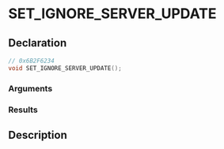 # SET_IGNORE_SERVER_UPDATE

## Declaration
```cpp
// 0x6B2F6234
void SET_IGNORE_SERVER_UPDATE();
```

### Arguments

### Results

## Description
